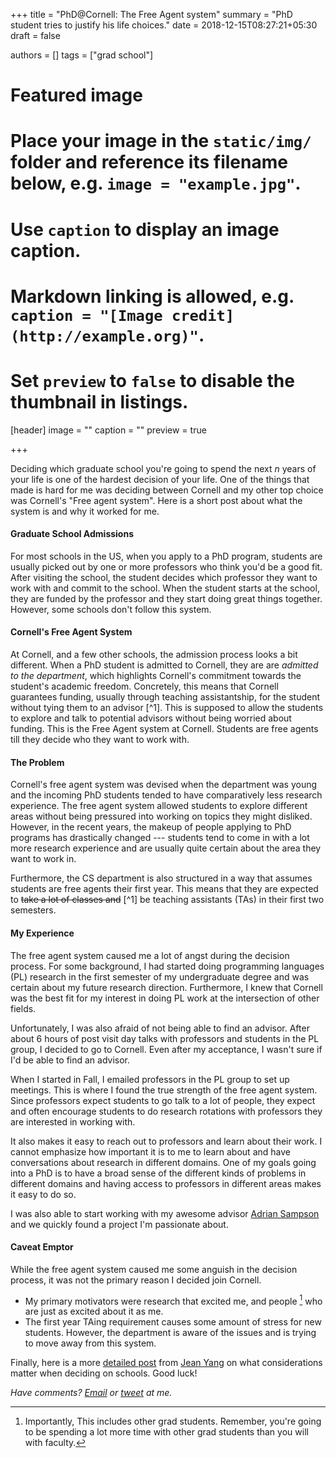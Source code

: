 +++
title = "PhD@Cornell: The Free Agent system"
summary = "PhD student tries to justify his life choices."
date = 2018-12-15T08:27:21+05:30
draft = false

authors = []
tags = ["grad school"]

# Featured image
# Place your image in the `static/img/` folder and reference its filename below, e.g. `image = "example.jpg"`.
# Use `caption` to display an image caption.
#   Markdown linking is allowed, e.g. `caption = "[Image credit](http://example.org)"`.
# Set `preview` to `false` to disable the thumbnail in listings.
[header]
image = ""
caption = ""
preview = true

+++

Deciding which graduate school you're going to spend the next _n_ years of your
life is one of the hardest decision of your life. One of the things
that made is hard for me was deciding between Cornell and my other
top choice was Cornell's "Free agent system". Here is a short post about what
the system is and why it worked for me.

#### Graduate School Admissions

For most schools in the US, when you apply to a PhD program, students are usually
picked out by one or more professors who think you'd be a good fit. After
visiting the school, the student decides which professor they want to work with
and commit to the school. When the student starts at the school, they are
funded by the professor and they start doing great things together. However,
some schools don't follow this system.

#### Cornell's Free Agent System

At Cornell, and a few other schools, the admission process looks a bit
different.  When a PhD student is admitted to Cornell, they are are _admitted
to the department_, which highlights Cornell's commitment towards the student's
academic freedom. Concretely, this means that Cornell guarantees funding,
usually through teaching assistantship, for the student without tying them to
an advisor [^1].  This is supposed to allow the students to explore and talk to
potential advisors without being worried about funding. This is the Free Agent
system at Cornell. Students are free agents till they decide who they want to
work with.

#### The Problem

Cornell's free agent system was devised when the department was young and the
incoming PhD students tended to have comparatively less research experience.
The free agent system allowed students to explore different areas without
being pressured into working on topics they might disliked. However, in the recent
years, the makeup of people applying to PhD programs has drastically changed ---
students tend to come in with a lot more research experience and are usually
quite certain about the area they want to work in.

Furthermore, the CS department is also structured in a way that assumes
students are free agents their first year. This means that they are expected to
~~take a lot of classes and~~ [^1] be teaching assistants (TAs) in their first
two semesters.


#### My Experience

The free agent system caused me a lot of angst during the decision process. For
some background, I had started doing programming languages (PL) research in the
first semester of my undergraduate degree and was certain about my future research
direction. Furthermore, I knew that Cornell was the best fit for my interest in
doing PL work at the intersection of other fields.

Unfortunately, I was also afraid of not being able to find an advisor. After
about 6 hours of post visit day talks with professors and students in the PL
group, I decided to go to Cornell. Even after my acceptance, I wasn't sure if
I'd be able to find an advisor.

When I started in Fall, I emailed professors in the PL group to set up
meetings. This is where I found the true strength of the free agent system.
Since professors expect students to go talk to a lot of people, they expect and
often encourage students to do research rotations with professors they are
interested in working with.

It also makes it easy to reach out to professors and learn about their work. I
cannot emphasize how important it is to me to learn about and have
conversations about research in different domains. One of my goals going into a
PhD is to have a broad sense of the different kinds of problems in different
domains and having access to professors in different areas makes it easy to do
so.

I was also able to start working with my awesome advisor [Adrian
Sampson](https://www.cs.cornell.edu/~asampson/) and we quickly found a project
I'm passionate about.

#### Caveat Emptor

While the free agent system caused me some anguish in the decision process, it
was not the primary reason I decided join Cornell.

- My primary motivators were research that excited me, and people [^3] who are
  just as excited about it as me.
- The first year TAing requirement causes some amount of stress for
  new students. However, the department is aware of the issues and is
  trying to move away from this system.

Finally, here is a more [detailed
post](http://jxyzabc.blogspot.com/2009/02/some-notes-on-picking-grad.html) from
[Jean Yang](http://jeanyang.com/) on what considerations matter when deciding
on schools. Good luck!

_Have comments? [Email](mailto:rachit.nigam12@gmail.com) or [tweet](https://twitter.com/notypes) at me._


[^2]: The CS department recently overhauled the course requirement to reduce the number of classes and restrictions on which classes to take.

[^3]: Importantly, This includes other grad students. Remember, you're going to be spending a lot more time with other grad students than you will with faculty.
